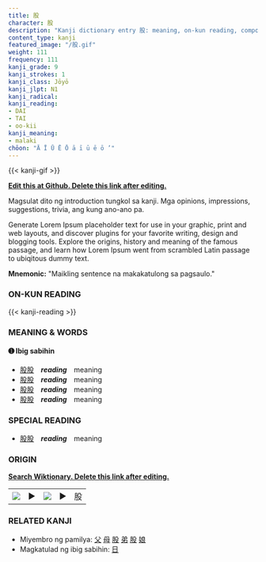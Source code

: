 ```yaml
---
title: 股
character: 股
description: "Kanji dictionary entry 股: meaning, on-kun reading, compounds, origin, related kanji"
content_type: kanji
featured_image: "/股.gif"
weight: 111
frequency: 111
kanji_grade: 9
kanji_strokes: 1
kanji_class: Jōyō
kanji_jlpt: N1
kanji_radical: 
kanji_reading: 
- DAI
- TAI
- oo-kii
kanji_meaning:
- malaki
chōon: "Ā Ī Ū Ē Ō ā ī ū ē ō ’"
---
```

[//]: # (Don't edit the line below. Kanji animated GIF code is automatically generated.)
{{< kanji-gif >}}

[//]: # (Edit below this line.)

**[Edit this at Github. Delete this link after editing.](https://github.com/tim0g/tim/tree/main/content/kanji/股/index.md)**

Magsulat dito ng introduction tungkol sa kanji. Mga opinions, impressions, suggestions, trivia, ang kung ano-ano pa.

Generate Lorem Ipsum placeholder text for use in your graphic, print and web layouts, and discover plugins for your favorite writing, design and blogging tools. Explore the origins, history and meaning of the famous passage, and learn how Lorem Ipsum went from scrambled Latin passage to ubiqitous dummy text.
 
**Mnemonic:** "Maikling sentence na makakatulong sa pagsaulo."

### ON-KUN READING

[//]: # (Don't edit the line below. ON-KUN READING code is automatically generated.)
{{< kanji-reading >}}

### MEANING & WORDS

#### ➊ **Ibig sabihin**
  - [股](../股)[股](../股)　***reading***　meaning
  - [股](../股)[股](../股)　***reading***　meaning
  - [股](../股)[股](../股)　***reading***　meaning
  - [股](../股)[股](../股)　***reading***　meaning

### SPECIAL READING
  - [股](../股)[股](../股)　***reading***　meaning

### ORIGIN

**[Search Wiktionary. Delete this link after editing.](https://wiktionary.org/wiki/股)**
<table class="kanji-table"><tr><td>
<img src="60px-股-bronze.svg.png">
</td><td>▶</td><td>
<img src="60px-股-oracle.svg.png">
</td><td>▶</td>
<td class="kanji-origin">股</td>
</tr></table>

### RELATED KANJI
- Miyembro ng pamilya: [父](../父) [母](../母) [股](../股) [弟](../弟) [股](../股) [娘](../娘)
- Magkatulad ng ibig sabihin: [日](../日)
